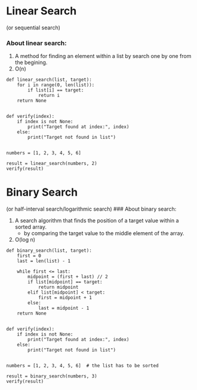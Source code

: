 # Linear Search 
(or sequential search)
### About linear search:
1. A method for finding an element within a list by search one by one from the begining.
2. O(n)
```Shell
def linear_search(list, target):
    for i in range(0, len(list)):
        if list[i] == target:
            return i
    return None


def verify(index):
    if index is not None:
        print("Target found at index:", index)
    else:
        print("Target not found in list")


numbers = [1, 2, 3, 4, 5, 6]

result = linear_search(numbers, 2)
verify(result)
```
# Binary Search 
(or half-interval search/logarithmic search)
### About binary search:
1. A search algorithm that finds the position of a target value within a sorted array.
   - by comparing the target value to the middle element of the array.
2. O(log n)
```Shell
def binary_search(list, target):
    first = 0
    last = len(list) - 1

    while first <= last:
        midpoint = (first + last) // 2
        if list[midpoint] == target:
            return midpoint
        elif list[midpoint] < target:
            first = midpoint + 1
        else:
            last = midpoint - 1
    return None


def verify(index):
    if index is not None:
        print("Target found at index:", index)
    else:
        print("Target not found in list")


numbers = [1, 2, 3, 4, 5, 6]  # the list has to be sorted

result = binary_search(numbers, 3)
verify(result)
```
